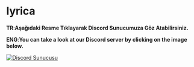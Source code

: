 # lyrica
**TR**:**Aşağıdaki Resme Tıklayarak Discord Sunucumuza Göz Atabilirsiniz.**

**ENG**:**You can take a look at our Discord server by clicking on the image below.**

[![Discord Sunucusu](https://discordapp.com/api/guilds/1130873041589641448/widget.png?style=banner2)](https://discord.gg/9M3QP5rPKn)

